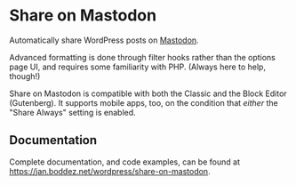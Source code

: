 # Share on Mastodon
Automatically share WordPress posts on [Mastodon](https://joinmastodon.org/).

Advanced formatting is done through filter hooks rather than the options page UI, and requires some familiarity with PHP. (Always here to help, though!)

Share on Mastodon is compatible with both the Classic and the Block Editor (Gutenberg). It supports mobile apps, too, on the condition that _either_ the "Share Always" setting is enabled. 

## Documentation
Complete documentation, and code examples, can be found at https://jan.boddez.net/wordpress/share-on-mastodon.
